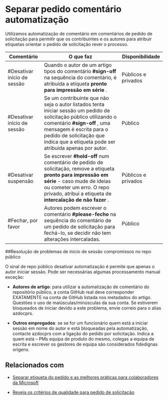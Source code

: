 # <a name="pull-request-comment-automation"></a>Separar pedido comentário automatização

Utilizamos automatização de comentário em comentários de pedido de solicitação para permitir que os contribuintes e os autores para atribuir etiquetas orientar o pedido de solicitação rever o processo.

| Comentário | O que faz | Disponibilidade|
| -------- |-------------|-------------|
|#Desativar início de sessão | Quando o autor de um artigo tipos do comentário **#sign-off** na sequência do comentário, é atribuída a etiqueta **pronto para impressão em série** . | Públicos e privados|
|#Desativar início de sessão | Se um contribuinte que não seja o autor listados tenta iniciar sessão um pedido de solicitação público utilizando o comentário **#sign-off** , uma mensagem é escrita para o pedido de solicitação que indica que a etiqueta pode ser atribuída apenas por autor. | Público |
|#Desativar suspensão | Se escrever **#hold-off** num comentário de pedido de solicitação, remove a etiqueta **pronto para impressão em série** - caso mude de ideias ou cometer um erro. O repo privado, atribui a etiqueta de **intercalação de não fazer** . | Públicos e privados |
| #Fechar, por favor | Autores podem escrever o comentário **#please-fecho** na sequência do comentário de um pedido de solicitação para fechá-lo, se decidir não tem alterações intercaladas. | Público |

##<a name="troubleshooting-sign-offs-in-the-public-repo"></a>Resolução de problemas de início de sessão compromissos no repo público

O sinal de repo público desativar automatização é permite que apenas o autor iniciar sessão. Pode ser necessárias algumas processamento manual exceção:

- **Autores de artigo**: para utilizar a automatização de comentário do repositório público, a conta GitHub real deve corresponder EXATAMENTE na conta de GitHub listada nos metadados do artigo. Questões o uso de maiúsculas/minúsculas da sua conta. Se estiverem bloqueados de iniciar devido a este problema, envie correio para o alias azdocprs.

- **Outros empregados**: se se for um funcionário quem está a iniciar sessão em nome do autor e está bloqueadas pela automatização, contacte azdocprs com a ligação do pedido por solicitação. Indica a quem está – PMs equipa de produto do mesmo, colegas a equipa de escrita e escrever os gestores de equipa são considerados fidedignas origens.



## <a name="related"></a>Relacionados com

- [Separar etiqueta do pedido e as melhores práticas para colaboradores da Microsoft](contributor-guide-pull-request-etiquette.md)

- [Reveja os critérios de qualidade para pedido de solicitação](contributor-guide-pr-criteria.md)
